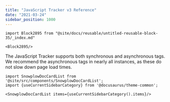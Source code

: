 ```yaml
---
title: "JavaScript Tracker v3 Reference"
date: "2021-03-24"
sidebar_position: 1000
---
```


```mdx-code-block
import Block2895 from "@site/docs/reusable/untitled-reusable-block-35/_index.md"

<Block2895/>
```

The JavaScript Tracker supports both synchronous and asynchronous tags. We recommend the asynchronous tags in nearly all instances, as these do not slow down page load times.

```mdx-code-block
import SnowplowDocCardList from '@site/src/components/SnowplowDocCardList';
import {useCurrentSidebarCategory} from '@docusaurus/theme-common';

<SnowplowDocCardList items={useCurrentSidebarCategory().items}/>
```
